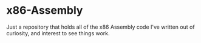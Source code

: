 # x86-Assembly
Just a repository that holds all of the x86 Assembly code I've written out of curiosity, and interest to see things work.
